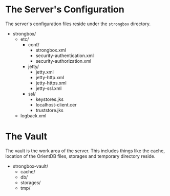 # The Server's Configuration

The server's configuration files reside under the `strongbox` directory.

* strongbox/
  * etc/
    * conf/
      * strongbox.xml
      * security-authentication.xml
      * security-authorization.xml
    * jetty/
      * jetty.xml
      * jetty-http.xml
      * jetty-https.xml
      * jetty-ssl.xml
    * ssl/
      * keystores.jks
      * localhost-client.cer
      * truststore.jks
   * logback.xml

# The Vault

The vault is the work area of the server. This includes things like the cache, location of the OrientDB files, storages and temporary directory reside.

* strongbox-vault/
  * cache/
  * db/
  * storages/
  * tmp/
